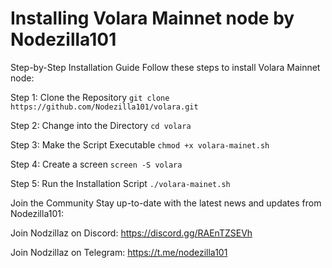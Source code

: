 # 
Installing Volara Mainnet node by Nodezilla101
==============================================

Step-by-Step Installation Guide Follow these steps to install Volara Mainnet node:

Step 1: Clone the Repository ```git clone https://github.com/Nodezilla101/volara.git```

Step 2: Change into the Directory ```cd volara```

Step 3: Make the Script Executable ```chmod +x volara-mainet.sh```

Step 4: Create a screen ```screen -S volara```

Step 5: Run the Installation Script ```./volara-mainet.sh```

Join the Community Stay up-to-date with the latest news and updates from Nodezilla101:

Join Nodzillaz on Discord: https://discord.gg/RAEnTZSEVh

Join Nodzillaz on Telegram: https://t.me/nodezilla101
